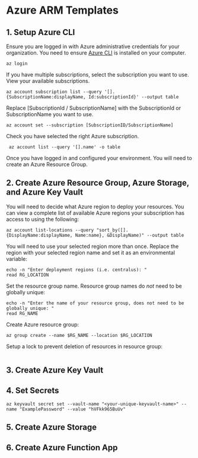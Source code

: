 # Azure ARM Templates

## 1. Setup Azure CLI

Ensure you are logged in with Azure administrative credentials for your organization. You need to ensure [Azure CLI](https://docs.microsoft.com/en-us/cli/azure/install-azure-cli) is installed on your computer.

```shell
az login
```
If you have multiple subscriptions, select the subscription you want to use. View your available subscriptions.

```shell
az account subscription list --query '[].{SubscriptionName:displayName, Id:subscriptionId}' --output table
```

Replace [SubscriptionId / SubscriptionName] with the SubscriptionId or SubscriptionName you want to use.

```shell
az account set --subscription [SubscriptionID/SubscriptionName]
```
Check you have selected the right Azure subscription.

```shell
 az account list --query '[].name' -o table
```
Once you have logged in and configured your environment. You will need to create an Azure Resource Group.

## 2. Create Azure Resource Group, Azure Storage, and Azure Key Vault

You will need to decide what Azure region to deploy your resources. You can view a complete list of available Azure regions your subscription has access to using the following:

```shell
az account list-locations --query "sort_by([].{DisplayName:displayName, Name:name}, &DisplayName)" --output table
```

You will need to use your selected region more than once. Replace the region with your selected region name and set it as an environmental variable:

```shell
echo -n "Enter deployment regions (i.e. centralus): "
read RG_LOCATION
```

Set the resource group name. Resource group names do _not_ need to be globally unique:

```shell
echo -n "Enter the name of your resource group, does not need to be globally unique: "
read RG_NAME
```

Create Azure resource group:

```shell
az group create --name $RG_NAME --location $RG_LOCATION
```

Setup a lock to prevent deletion of resources in resource group:

```shell
```

## 3. Create Azure Key Vault

## 4. Set Secrets

```shell
az keyvault secret set --vault-name "<your-unique-keyvault-name>" --name "ExamplePassword" --value "hVFkk965BuUv"
```

## 5. Create Azure Storage

## 6. Create Azure Function App

